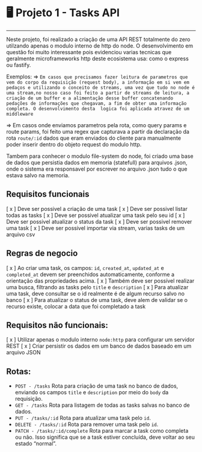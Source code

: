# 🖥️ Projeto 1 - Tasks API

<hr />

Neste projeto, foi realizado a criação de uma API REST totalmente do zero utilzando apenas o modulo interno de http do node. O desenvolvimento
em questão foi muito interessante pois evidenciou varias tecnicas que geralmente microframeworks http deste ecosistema usa: como o express ou fastify.

Exemplos:
=> `Em casos que precisamos fazer leitura de parametros que vem do corpo da requisição (request body), a informação em
si vem em pedaços e utilizando o conceito de streams, uma vez que tudo no node é uma stream,no nosso caso foi feito a partir de streams de leitura,
a criação de um buffer e a alimentação desse buffer concatenando pedações de informações que chegavam, a fim de obter uma informação completa. O desenvolvimento desta 
logica foi aplicada atravez de um middleware`

=> Em casos onde enviamos parametros pela rota, como query params e route params, foi feito uma regex que capturava a partir da declaração da rota <code>route/:id</code>
dados que eram enviados do cliente para manualmente poder inserir dentro do objeto request do modulo http.

Tambem para conhecer o modulo file-system do node, foi criado uma base de dados que persistia dados em memoria (statefull) para arquivos .json, onde o sistema era
responsavel por escrever no arquivo .json tudo o que estava salvo na memoria.

## Requisitos funcionais

[ x ] Deve ser possivel a criação de uma task
[ x ] Deve ser possivel listar todas as tasks
[ x ] Deve ser possivel atualizar uma task pelo seu id
[ x ] Deve ser possivel atualizar o status da task
[ x ] Deve ser possivel remover uma task
[ x ] Deve ser possivel importar via stream, varias tasks de um arquivo csv

## Regras de negocio

[ x ] Ao criar uma task, os campos: `id`, `created_at`, `updated_at` e `completed_at` devem ser preenchidos automaticamente, conforme a orientação das propriedades acima.
[ x ] Também deve ser possível realizar uma busca, filtrando as tasks pelo `title` e `description`
[ x ] Para atualizar uma task, deve consultar se o id realmente é de algum recurso salvo no banco
[ x ] Para atualizar o status de uma task, deve alem de validar se o recurso existe, colocar a data que foi completado a task

## Requisitos não funcionais:

[ x ] Utilizar apenas o modulo interno `node:http` para configurar um servidor REST
[ x ] Criar persistir os dados em um banco de dados baseado em um arquivo JSON

## Rotas:

- `POST - /tasks`
  Rota para criação de uma task no banco de dados, enviando os campos `title` e `description` por meio do `body` da requisição.
- `GET - /tasks`
  Rota para listagem de todas as tasks salvas no banco de dados.
- `PUT - /tasks/:id`
  Rota para atualizar uma task pelo `id`.
- `DELETE - /tasks/:id`
  Rota para remover uma task pelo `id`.
- `PATCH - /tasks/:id/complete`
  Rota para marcar a task como completa ou não. Isso significa que se a task estiver concluída, deve voltar ao seu estado “normal”.
